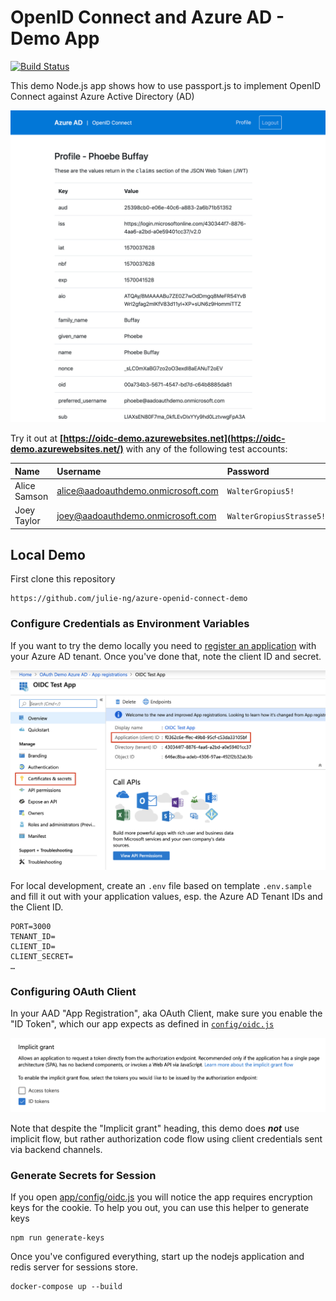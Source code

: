 # OpenID Connect and Azure AD - Demo App

[![Build Status](https://dev.azure.com/julie-msft/Public%20Demos/_apis/build/status/julie-ng.azure-openid-connect-demo?branchName=master)](https://dev.azure.com/julie-msft/Public%20Demos/_build/latest?definitionId=4&branchName=master)

This demo Node.js app shows how to use passport.js to implement OpenID Connect against Azure Active Directory (AD)

[![OpenID Connect Demo Preview](./images/demo-preview.png)](https://oidc-demo.azurewebsites.net/)


Try it out at **[https://oidc-demo.azurewebsites.net](https://oidc-demo.azurewebsites.net/)** with any of the following test accounts:


| Name | Username | Password | 
|:--|:--|:--|
| Alice Samson | alice@aadoauthdemo.onmicrosoft.com | `WalterGropius5!` |
| Joey Taylor | joey@aadoauthdemo.onmicrosoft.com | `WalterGropiusStrasse5!` |


## Local Demo

First clone this repository

```
https://github.com/julie-ng/azure-openid-connect-demo
```

### Configure Credentials as Environment Variables

If you want to try the demo locally you need to [register an application](https://docs.microsoft.com/en-us/azure/active-directory/develop/howto-create-service-principal-portal) with your Azure AD tenant. Once you've done that, note the client ID and secret.

![Azure AD > App Registrations](./images/aad-app-client-id.png)

For local development, create an `.env` file based on template `.env.sample` and fill it out with your application values, esp. the Azure AD Tenant IDs and the Client ID.

```
PORT=3000
TENANT_ID=
CLIENT_ID=
CLIENT_SECRET=
…
```

### Configuring OAuth Client

In your AAD "App Registration", aka OAuth Client, make sure you enable the "ID Token", which our app expects as defined in [`config/oidc.js`](./config/oidc.js)

![Note: enable ID Token](./images/aad-app-token-types.png)

Note that despite the "Implicit grant" heading, this demo does _**not**_ use implicit flow, but rather authorization code flow using client credentials sent via backend channels.

### Generate Secrets for Session

If you open [app/config/oidc.js](./app/config/oidc.js) you will notice the app requires encryption keys for the cookie. To help you out, you can use this helper to generate keys

```
npm run generate-keys
```

Once you've configured everything, start up the nodejs application and redis server for sessions store.

```
docker-compose up --build
```


